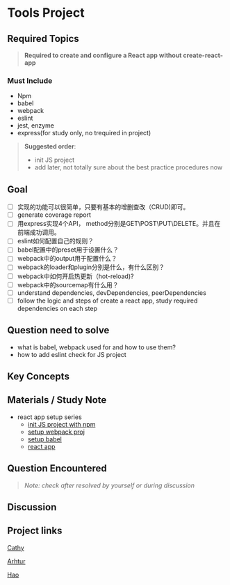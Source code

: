 # **Tools Project**

## **Required Topics**

>**Required to create and configure a React app without create-react-app**

### **Must Include**

- Npm
- babel
- webpack
- eslint
- jest, enzyme
- express(for study only, no trequired in project)

> **Suggested order**:
>
> - init JS project
> - add later, not totally sure about the best practice procedures now

## **Goal**
- [ ] 实现的功能可以很简单，只要有基本的增删查改（CRUD)即可。
- [ ] generate coverage report
- [ ] 用express实现4个API， method分别是GET\POST\PUT\DELETE。并且在前端成功调用。
- [ ] eslint如何配置自己的规则？
- [ ] babel配置中的preset用于设置什么？
- [ ] webpack中的output用于配置什么？
- [ ] webpack的loader和plugin分别是什么，有什么区别？
- [ ] webpack中如何开启热更新（hot-reload)?
- [ ] webpack中的sourcemap有什么用？
- [ ] understand dependencies, devDependencies, peerDependencies
- [ ] follow the logic and steps of create a react app, study required dependencies on each step

## **Question need to solve**

- what is babel, webpack used for and how to use them?
- how to add eslint check for JS project

## **Key Concepts**

## **Materials / Study Note**

- react app setup series
  - [init JS project with npm](https://www.robinwieruch.de/javascript-project-setup-tutorial)
  - [setup webpack proj](https://www.robinwieruch.de/webpack-setup-tutorial/)
  - [setup babel](https://www.robinwieruch.de/webpack-babel-setup-tutorial/)
  - [react app](https://www.robinwieruch.de/minimal-react-webpack-babel-setup)

## **Question Encountered**

>*Note: check after resolved by yourself or during discussion*

## **Discussion**

## **Project links**

[Cathy](~~)

[Arhtur](https://github.com/eleven032/React-App-WithoutCRA)

[Hao](~~)
